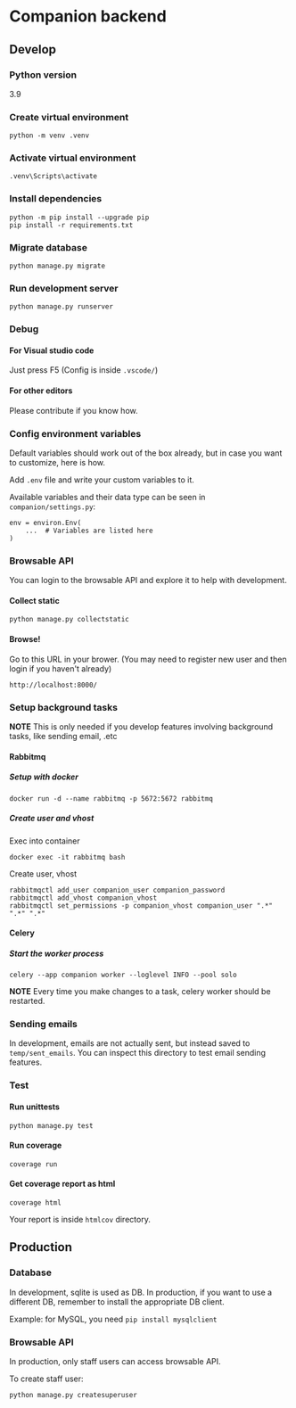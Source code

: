 # Companion backend

## Develop

### Python version
3.9

### Create virtual environment
```
python -m venv .venv
```

### Activate virtual environment
```
.venv\Scripts\activate
```

### Install dependencies
```
python -m pip install --upgrade pip
pip install -r requirements.txt
```

### Migrate database
```
python manage.py migrate
```

### Run development server
```
python manage.py runserver
```

### Debug
#### For Visual studio code
Just press F5 (Config is inside `.vscode/`)

#### For other editors
Please contribute if you know how.

### Config environment variables
Default variables should work out of the box already, but in case you want to customize, here is how.

Add `.env` file and write your custom variables to it.

Available variables and their data type can be seen in `companion/settings.py`:
```
env = environ.Env(
    ...  # Variables are listed here
)
```

### Browsable API
You can login to the browsable API and explore it to help with development.
#### Collect static
```
python manage.py collectstatic
```

#### Browse!
Go to this URL in your brower. (You may need to register new user and then login if you haven't already)
```
http://localhost:8000/
```

### Setup background tasks
**NOTE** This is only needed if you develop features involving background tasks, like sending email, .etc

#### Rabbitmq
##### Setup with docker
```
docker run -d --name rabbitmq -p 5672:5672 rabbitmq
```

##### Create user and vhost
Exec into container
```
docker exec -it rabbitmq bash
```

Create user, vhost
```
rabbitmqctl add_user companion_user companion_password
rabbitmqctl add_vhost companion_vhost
rabbitmqctl set_permissions -p companion_vhost companion_user ".*" ".*" ".*"
```

#### Celery
##### Start the worker process
```
celery --app companion worker --loglevel INFO --pool solo
```

**NOTE** Every time you make changes to a task, celery worker should be restarted.

### Sending emails
In development, emails are not actually sent, but instead saved to `temp/sent_emails`.
You can inspect this directory to test email sending features.

### Test
#### Run unittests
```
python manage.py test
```

#### Run coverage
```
coverage run
```

#### Get coverage report as html
```
coverage html
```
Your report is inside `htmlcov` directory.

## Production

### Database
In development, sqlite is used as DB.
In production, if you want to use a different DB, remember to install the appropriate DB client.

Example: for MySQL, you need `pip install mysqlclient`

### Browsable API
In production, only staff users can access browsable API.

To create staff user:
```
python manage.py createsuperuser
```

